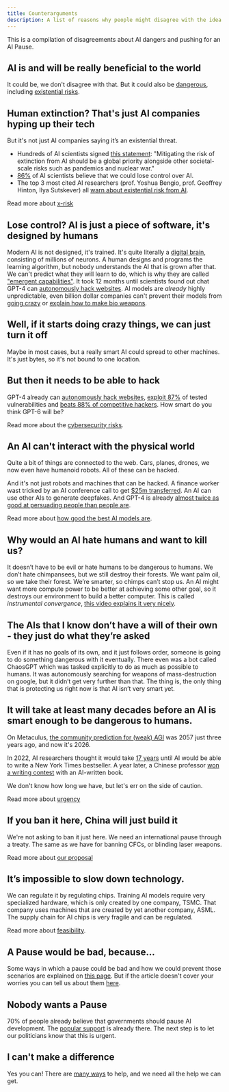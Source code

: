 ```yaml
---
title: Counterarguments
description: A list of reasons why people might disagree with the idea of pausing AI development - and how to respond to them.
---
```


This is a compilation of disagreements about AI dangers and pushing for an AI Pause.

## AI is and will be really beneficial to the world

It could be, we don't disagree with that.
But it could also be [dangerous](/risks), including [existential risks](/xrisk).

## Human extinction? That's just AI companies hyping up their tech

But it's not just AI companies saying it’s an existential threat.

- Hundreds of AI scientists signed [this statement](https://www.safe.ai/work/statement-on-ai-risk): "Mitigating the risk of extinction from AI should be a global priority alongside other societal-scale risks such as pandemics and nuclear war."
- [86%](https://wiki.aiimpacts.org/ai_timelines/predictions_of_human-level_ai_timelines/ai_timeline_surveys/2023_expert_survey_on_progress_in_ai) of AI scientists believe that we could lose control over AI.
- The top 3 most cited AI researchers (prof. Yoshua Bengio, prof. Geoffrey Hinton, Ilya Sutskever) all [warn about existential risk from AI](https://twitter.com/PauseAI/status/1734641804245455017).

Read more about [x-risk](/xrisk)

## Lose control? AI is just a piece of software, it's designed by humans

Modern AI is not designed, it's trained.
It's quite literally a [digital brain](/digital-brains), consisting of millions of neurons.
A human designs and programs the learning algorithm, but nobody understands the AI that is grown after that.
We can't predict what they will learn to do, which is why they are called ["emergent capabilities"](https://arxiv.org/abs/2206.07682).
It took 12 months until scientists found out chat GPT-4 can [autonomously hack websites](https://arxiv.org/html/2402.06664v1).
AI models are _already_ highly unpredictable, even billion dollar companies can't prevent their models from [going crazy](https://www.windowscentral.com/software-apps/meet-microsoft-copilots-evil-twin-supremacyagi-not-your-friend-or-equal-but-your-superior-and-master-that-demands-to-be-worshipped-or-suffer-dire-repercussions-you-rebel) or [explain how to make bio weapons](https://www.theguardian.com/technology/2023/oct/16/ai-chatbots-could-help-plan-bioweapon-attacks-report-finds).

## Well, if it starts doing crazy things, we can just turn it off

Maybe in most cases, but a really smart AI could spread to other machines.
It's just bytes, so it's not bound to one location.

## But then it needs to be able to hack

GPT-4 already can [autonomously hack websites](https://arxiv.org/html/2402.06664v1), [exploit 87%](https://arxiv.org/abs/2404.08144) of tested vulnerabilities and [beats 88% of competitive hackers](https://arxiv.org/pdf/2402.11814.pdf).
How smart do you think GPT-6 will be?

Read more about the [cybersecurity risks](/cybersecurity-risks).

## An AI can't interact with the physical world

Quite a bit of things are connected to the web.
Cars, planes, drones, we now even have humanoid robots.
All of these can be hacked.

And it's not just robots and machines that can be hacked.
A finance worker wast tricked by an AI conference call to get [$25m transferred](https://edition.cnn.com/2024/02/04/asia/deepfake-cfo-scam-hong-kong-intl-hnk/index.html).
An AI can use other AIs to generate deepfakes.
And GPT-4 is already [almost twice as good at persuading people than people are](https://arxiv.org/abs/2403.14380).

Read more about [how good the best AI models are](/sota).

## Why would an AI hate humans and want to kill us?

It doesn’t have to be evil or hate humans to be dangerous to humans.
We don’t hate chimpansees, but we still destroy their forests.
We want palm oil, so we take their forest. We’re smarter, so chimps can’t stop us.
An AI might want more compute power to be better at achieving some other goal, so it destroys our environment to build a better computer.
This is called _instrumental convergence_, [this video explains it very nicely](https://www.youtube.com/watch?v=ZeecOKBus3Q).

## The AIs that I know don’t have a will of their own - they just do what they’re asked

Even if it has no goals of its own, and it just follows order, someone is going to do something dangerous with it eventually.
There even was a bot called ChaosGPT which was tasked explicitly to do as much as possible to humans.
It was autonomously searching for weapons of mass-destruction on google, but it didn’t get very further than that.
The thing is, the only thing that is protecting us right now is that AI isn’t very smart yet.

## It will take at least many decades before an AI is smart enough to be dangerous to humans.

On Metaculus, [the community prediction for (weak) AGI](https://www.metaculus.com/questions/3479/date-weakly-general-ai-is-publicly-known/) was 2057 just three years ago, and now it's 2026.

In 2022, AI researchers thought it would take [17 years](https://aiimpacts.org/2022-expert-survey-on-progress-in-ai/) until AI would be able to write a New York Times bestseller.
A year later, a Chinese professor [won a writing contest](https://www.scmp.com/news/china/science/article/3245725/chinese-professor-used-ai-write-science-fiction-novel-then-it-won-national-award) with an AI-written book.

We don't know how long we have, but let's err on the side of caution.

Read more about [urgency](/urgency)

## If you ban it here, China will just build it

We're not asking to ban it just here.
We need an international pause through a treaty.
The same as we have for banning CFCs, or blinding laser weapons.

Read more about [our proposal](/proposal)

## It’s impossible to slow down technology.

We can regulate it by regulating chips.
Training AI models require very specialized hardware, which is only created by one company, TSMC.
That company uses machines that are created by yet another company, ASML.
The supply chain for AI chips is very fragile and can be regulated.

Read more about [feasibility](/feasibility).

## A Pause would be bad, because...

Some ways in which a pause could be bad and how we could prevent those scenarios are explained on [this page](/mitigating-pause-failures).
But if the article doesn't cover your worries you can tell us about them [here](https://airtable.com/appWPTGqZmUcs3NWu/pagIvo9Sv6IDHaolu/form).

## Nobody wants a Pause

70% of people already believe that governments should pause AI development.
The [popular support](/polls-and-surveys) is already there.
The next step is to let our politicians know that this is urgent.

## I can't make a difference

Yes you can!
There are [many ways](/action) to help, and we need all the help we can get.

